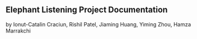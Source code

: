 ## Elephant Listening Project Documentation
by Ionut-Catalin Craciun, Rishil Patel, Jiaming Huang, Yiming Zhou, Hamza Marrakchi
